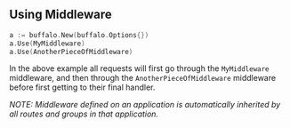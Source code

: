 ## Using Middleware

```go
a := buffalo.New(buffalo.Options{})
a.Use(MyMiddleware)
a.Use(AnotherPieceOfMiddleware)
```

In the above example all requests will first go through the `MyMiddleware` middleware, and then through the `AnotherPieceOfMiddleware` middleware before first getting to their final handler.

_NOTE: Middleware defined on an application is automatically inherited by all routes and groups in that application._

